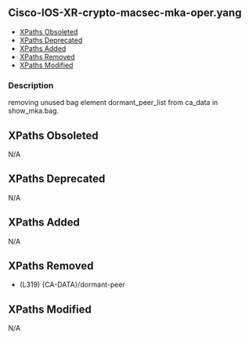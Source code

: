 ## Cisco-IOS-XR-crypto-macsec-mka-oper.yang

- [XPaths Obsoleted](#xpaths-obsoleted)
- [XPaths Deprecated](#xpaths-deprecated)
- [XPaths Added](#xpaths-added)
- [XPaths Removed](#xpaths-removed)
- [XPaths Modified](#xpaths-modified)

### Description

removing unused bag element dormant_peer_list from ca_data in show_mka.bag.

## XPaths Obsoleted

N/A

## XPaths Deprecated

N/A

## XPaths Added

N/A

## XPaths Removed

- (L319)	{CA-DATA}/dormant-peer

## XPaths Modified

N/A

